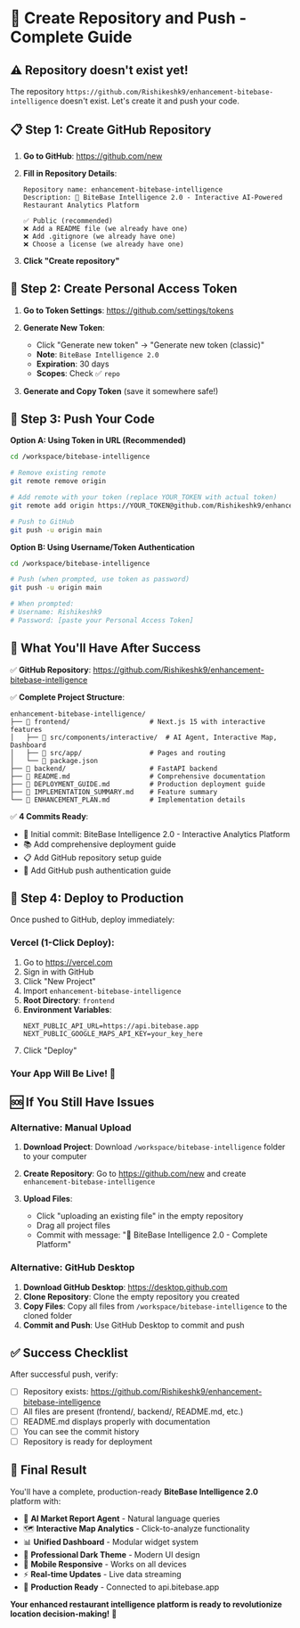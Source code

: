# 🚀 Create Repository and Push - Complete Guide

## ⚠️ **Repository doesn't exist yet!**

The repository `https://github.com/Rishikeshk9/enhancement-bitebase-intelligence` doesn't exist. Let's create it and push your code.

## 📋 **Step 1: Create GitHub Repository**

1. **Go to GitHub**: https://github.com/new

2. **Fill in Repository Details**:
   ```
   Repository name: enhancement-bitebase-intelligence
   Description: 🚀 BiteBase Intelligence 2.0 - Interactive AI-Powered Restaurant Analytics Platform
   
   ✅ Public (recommended)
   ❌ Add a README file (we already have one)
   ❌ Add .gitignore (we already have one)  
   ❌ Choose a license (we already have one)
   ```

3. **Click "Create repository"**

## 🔐 **Step 2: Create Personal Access Token**

1. **Go to Token Settings**: https://github.com/settings/tokens

2. **Generate New Token**:
   - Click "Generate new token" → "Generate new token (classic)"
   - **Note**: `BiteBase Intelligence 2.0`
   - **Expiration**: 30 days
   - **Scopes**: Check ✅ `repo`

3. **Generate and Copy Token** (save it somewhere safe!)

## 🚀 **Step 3: Push Your Code**

**Option A: Using Token in URL (Recommended)**

```bash
cd /workspace/bitebase-intelligence

# Remove existing remote
git remote remove origin

# Add remote with your token (replace YOUR_TOKEN with actual token)
git remote add origin https://YOUR_TOKEN@github.com/Rishikeshk9/enhancement-bitebase-intelligence.git

# Push to GitHub
git push -u origin main
```

**Option B: Using Username/Token Authentication**

```bash
cd /workspace/bitebase-intelligence

# Push (when prompted, use token as password)
git push -u origin main

# When prompted:
# Username: Rishikeshk9
# Password: [paste your Personal Access Token]
```

## 🎯 **What You'll Have After Success**

✅ **GitHub Repository**: https://github.com/Rishikeshk9/enhancement-bitebase-intelligence

✅ **Complete Project Structure**:
```
enhancement-bitebase-intelligence/
├── 📁 frontend/                    # Next.js 15 with interactive features
│   ├── 📁 src/components/interactive/  # AI Agent, Interactive Map, Dashboard
│   ├── 📁 src/app/                 # Pages and routing
│   └── 📄 package.json
├── 📁 backend/                     # FastAPI backend
├── 📄 README.md                    # Comprehensive documentation
├── 📄 DEPLOYMENT_GUIDE.md          # Production deployment guide
├── 📄 IMPLEMENTATION_SUMMARY.md    # Feature summary
└── 📄 ENHANCEMENT_PLAN.md          # Implementation details
```

✅ **4 Commits Ready**:
- 🚀 Initial commit: BiteBase Intelligence 2.0 - Interactive Analytics Platform
- 📚 Add comprehensive deployment guide
- 📋 Add GitHub repository setup guide  
- 🔐 Add GitHub push authentication guide

## 🚀 **Step 4: Deploy to Production**

Once pushed to GitHub, deploy immediately:

### **Vercel (1-Click Deploy)**:
1. Go to https://vercel.com
2. Sign in with GitHub
3. Click "New Project"
4. Import `enhancement-bitebase-intelligence`
5. **Root Directory**: `frontend`
6. **Environment Variables**:
   ```
   NEXT_PUBLIC_API_URL=https://api.bitebase.app
   NEXT_PUBLIC_GOOGLE_MAPS_API_KEY=your_key_here
   ```
7. Click "Deploy"

### **Your App Will Be Live!** 🎉

## 🆘 **If You Still Have Issues**

### **Alternative: Manual Upload**

1. **Download Project**: Download `/workspace/bitebase-intelligence` folder to your computer

2. **Create Repository**: Go to https://github.com/new and create `enhancement-bitebase-intelligence`

3. **Upload Files**: 
   - Click "uploading an existing file" in the empty repository
   - Drag all project files
   - Commit with message: "🚀 BiteBase Intelligence 2.0 - Complete Platform"

### **Alternative: GitHub Desktop**

1. **Download GitHub Desktop**: https://desktop.github.com
2. **Clone Repository**: Clone the empty repository you created
3. **Copy Files**: Copy all files from `/workspace/bitebase-intelligence` to the cloned folder
4. **Commit and Push**: Use GitHub Desktop to commit and push

## ✅ **Success Checklist**

After successful push, verify:

- [ ] Repository exists: https://github.com/Rishikeshk9/enhancement-bitebase-intelligence
- [ ] All files are present (frontend/, backend/, README.md, etc.)
- [ ] README.md displays properly with documentation
- [ ] You can see the commit history
- [ ] Repository is ready for deployment

## 🎯 **Final Result**

You'll have a complete, production-ready **BiteBase Intelligence 2.0** platform with:

- 🤖 **AI Market Report Agent** - Natural language queries
- 🗺️ **Interactive Map Analytics** - Click-to-analyze functionality  
- 📊 **Unified Dashboard** - Modular widget system
- 🎨 **Professional Dark Theme** - Modern UI design
- 📱 **Mobile Responsive** - Works on all devices
- ⚡ **Real-time Updates** - Live data streaming
- 🚀 **Production Ready** - Connected to api.bitebase.app

**Your enhanced restaurant intelligence platform is ready to revolutionize location decision-making!** 🎉